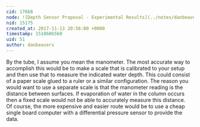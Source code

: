 ```yaml
---
cid: 17668
node: ![Depth Sensor Proposal - Experimental Results](../notes/danbeavers/11-12-2017/depth-sensor-proposal-experimental-results)
nid: 15175
created_at: 2017-11-13 20:56:00 +0000
timestamp: 1510606560
uid: 51
author: danbeavers
---
```


By the tube, I assume you mean the manometer.  The most accurate way to accomplish this would be to make a scale that is calibrated to your setup and then use that to measure the indicated water depth.  This could consist of a paper scale glued to a ruler or a similar configuration.  The reason you would want to use a separate scale is that the manometer reading is the distance between surfaces.  If evaporation of water in the column occurs then a fixed scale would not be able to accurately measure this distance.  
Of course, the more expensive and easier route would be to use a cheap single board computer with a differential pressure sensor to provide the data.